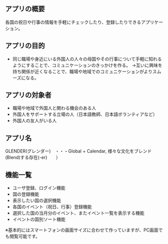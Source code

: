 ## アプリの概要
各国の祝日や行事の情報を手軽にチェックしたり、登録したりできるアプリケーション。

## アプリの目的
- 同じ職場や身近にいる外国人の人々の母国やその行事について手軽に知れるようにすることで、コミュニケーションのきっかけを作る。
  →互いに興味を持ち関係が近くなることで、職場や地域でのコミュニケーションがよりスムーズになる。

## アプリの対象者
- 職場や地域で外国人と関わる機会のある人
- 外国人をサポートする立場の人（日本語教師、日本語ボランティアなど）
- 外国人の友人がいる人

## アプリ名
GLENDER(グレンダー)　・・・Global + Calendar,  様々な文化をブレンド(Blend)する存在(-er)　　）

## 機能一覧
- ユーザ登録、ログイン機能
- 国の登録機能
- 表示したい国の選択機能
- 各国のイベント（祝日、行事）登録機能
- 選択した国の当月分のイベント、またイベント一覧を表示する機能
- イベントの国別ソート機能

※基本的にはスマートフォンの画面サイズに合わせて作っていますが、PC画面でも閲覧可能です。
